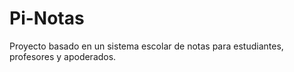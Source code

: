 # Pi-Notas
 Proyecto basado en un sistema escolar de notas para estudiantes, profesores y apoderados.
